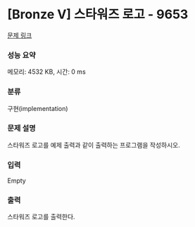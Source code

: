 # [Bronze V] 스타워즈 로고 - 9653 

[문제 링크](https://www.acmicpc.net/problem/9653) 

### 성능 요약

메모리: 4532 KB, 시간: 0 ms

### 분류

구현(implementation)

### 문제 설명

<p>스타워즈 로고를 예제 출력과 같이 출력하는 프로그램을 작성하시오.</p>

### 입력 

 Empty

### 출력 

 <p>스타워즈 로고를 출력한다.</p>

